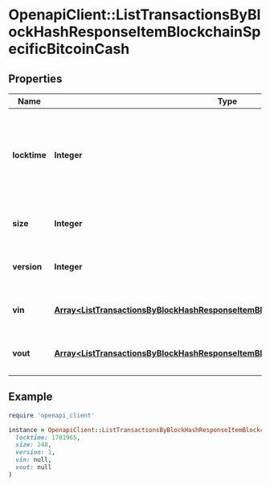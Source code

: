 # OpenapiClient::ListTransactionsByBlockHashResponseItemBlockchainSpecificBitcoinCash

## Properties

| Name | Type | Description | Notes |
| ---- | ---- | ----------- | ----- |
| **locktime** | **Integer** | Represents the time at which a particular transaction can be added to the blockchain. |  |
| **size** | **Integer** | Represents the total size of this transaction. |  |
| **version** | **Integer** | Represents transaction version number. |  |
| **vin** | [**Array&lt;ListTransactionsByBlockHashResponseItemBlockchainSpecificBitcoinCashVin&gt;**](ListTransactionsByBlockHashResponseItemBlockchainSpecificBitcoinCashVin.md) | Represents the transaction inputs. |  |
| **vout** | [**Array&lt;ListTransactionsByBlockHashResponseItemBlockchainSpecificBitcoinCashVout&gt;**](ListTransactionsByBlockHashResponseItemBlockchainSpecificBitcoinCashVout.md) | Represents the transaction outputs. |  |

## Example

```ruby
require 'openapi_client'

instance = OpenapiClient::ListTransactionsByBlockHashResponseItemBlockchainSpecificBitcoinCash.new(
  locktime: 1781965,
  size: 248,
  version: 1,
  vin: null,
  vout: null
)
```

